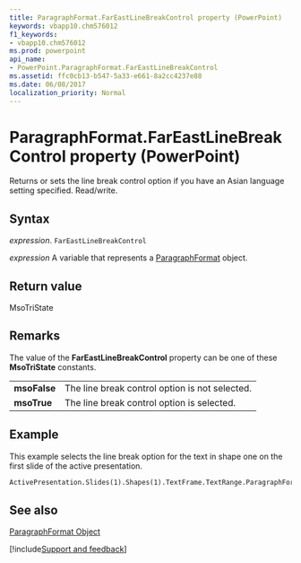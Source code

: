 ```yaml
---
title: ParagraphFormat.FarEastLineBreakControl property (PowerPoint)
keywords: vbapp10.chm576012
f1_keywords:
- vbapp10.chm576012
ms.prod: powerpoint
api_name:
- PowerPoint.ParagraphFormat.FarEastLineBreakControl
ms.assetid: ffc0cb13-b547-5a33-e661-8a2cc4237e88
ms.date: 06/08/2017
localization_priority: Normal
---
```



# ParagraphFormat.FarEastLineBreakControl property (PowerPoint)

Returns or sets the line break control option if you have an Asian language setting specified. Read/write.


## Syntax

_expression_. `FarEastLineBreakControl`

_expression_ A variable that represents a [ParagraphFormat](PowerPoint.ParagraphFormat.md) object.


## Return value

MsoTriState


## Remarks

The value of the  **FarEastLineBreakControl** property can be one of these **MsoTriState** constants.


|||
|:-----|:-----|
|**msoFalse**|The line break control option is not selected.|
|**msoTrue**|The line break control option is selected.|

## Example

This example selects the line break option for the text in shape one on the first slide of the active presentation.


```vb
ActivePresentation.Slides(1).Shapes(1).TextFrame.TextRange.ParagraphFormat.FarEastLineBreakControl = msoTrue
```


## See also


[ParagraphFormat Object](PowerPoint.ParagraphFormat.md)

[!include[Support and feedback](~/includes/feedback-boilerplate.md)]